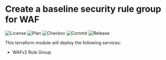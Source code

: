 # Create a baseline security rule group for WAF

![License](https://img.shields.io/github/license/terrablocks/aws-wafv2-baseline-rule-group?style=for-the-badge) ![Plan](https://img.shields.io/github/actions/workflow/status/terrablocks/aws-wafv2-baseline-rule-group/tf-plan.yml?branch=main&label=Plan&style=for-the-badge) ![Checkov](https://img.shields.io/github/actions/workflow/status/terrablocks/aws-wafv2-baseline-rule-group/checkov.yml?branch=main&label=Checkov&style=for-the-badge) ![Commit](https://img.shields.io/github/last-commit/terrablocks/aws-wafv2-baseline-rule-group?style=for-the-badge) ![Release](https://img.shields.io/github/v/release/terrablocks/aws-wafv2-baseline-rule-group?style=for-the-badge)

This terraform module will deploy the following services:
- WAFv2 Rule Group
